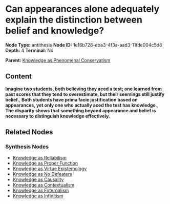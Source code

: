 # Can appearances alone adequately explain the distinction between belief and knowledge?

**Node Type:** antithesis
**Node ID:** 1e16b728-eba3-4f3a-aad3-11fde004c5d8
**Depth:** 4
**Terminal:** No

**Parent:** [Knowledge as Phenomenal Conservatism](knowledge-as-phenomenal-conservatism-synthesis-8908fa56-2303-4846-b5c6-7f033dd298d6.md)

## Content

**Imagine two students, both believing they aced a test; one learned from past scores that they tend to overestimate, but their seemings still justify belief.**, **Both students have prima facie justification based on appearances, yet only one who actually aced the test has knowledge.**, **The disparity shows that something beyond appearance and belief is necessary to distinguish knowledge effectively.**

## Related Nodes

### Synthesis Nodes

- [Knowledge as Reliabilism](knowledge-as-reliabilism-synthesis-36d9653f-74e1-4f3f-8063-2a54cd50d611.md)
- [Knowledge as Proper Function](knowledge-as-proper-function-synthesis-8a6fd0f0-87cf-4810-bfc3-e4eef71ff2ad.md)
- [Knowledge as Virtue Epistemology](knowledge-as-virtue-epistemology-synthesis-9ab756ea-c06f-4fd8-a130-281945d48cdd.md)
- [Knowledge as No Defeaters](knowledge-as-no-defeaters-synthesis-03879b42-6d72-41cd-87f2-8ccf0235cce4.md)
- [Knowledge as Causality](knowledge-as-causality-synthesis-1173a5d2-b878-4481-a293-3d8c6f70faef.md)
- [Knowledge as Contextualism](knowledge-as-contextualism-synthesis-ed6c7134-e3b4-4845-8af4-070a6c549c0d.md)
- [Knowledge as Externalism](knowledge-as-externalism-synthesis-92d8cd99-de0e-48f1-86b3-3c85f0d6eba2.md)
- [Knowledge as Infinitism](knowledge-as-infinitism-synthesis-7d6204e3-b6b4-476c-b87b-ed27d844eac7.md)
